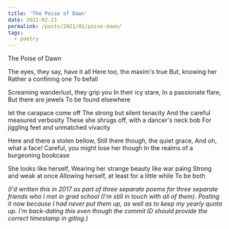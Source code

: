 ```yaml
---
title: 'The Poise of Dawn'
date: 2021-02-21
permalink: /posts/2021/02/poise-dawn/
tags:
  - poetry
---
```


The Poise of Dawn


The eyes, they say, have it all
Here too, the maxim's true
But, knowing her
Rather a confining one
To befall

Screaming wanderlust, they grip you
In their icy stare,
In a passionate flare, 
But there are jewels
To be found elsewhere

let the carapace come off
The strong but silent tenacity
And the careful measured verbosity
These she shrugs off, with a dancer's neck bob
For jiggling feet and unmatched vivacity

Here and there a stolen bellow,
Still there though, the quiet grace, 
And oh, what a face!
Careful, you might lose her though
In the realms of a burgeoning bookcase

She looks like herself,
Wearing her strange beauty like war paing
Strong and weak at once
Allowing herself, at least for a little while
To be both


*(I'd written this in 2017 as part of three separate poems for three separate friends who I met in grad school (I'm still in touch with all of them). Posting it now because I had never put them up, as well as to keep my yearly quota up. I'm back-dating this even though the commit ID should provide the correct timestamp in gitlog.)*